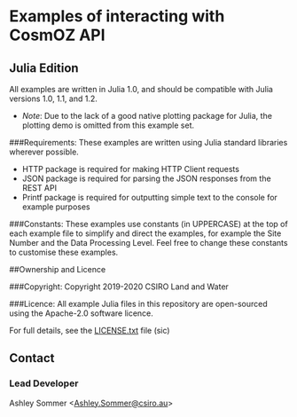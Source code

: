 # Examples of interacting with CosmOZ API
## Julia Edition

All examples are written in Julia 1.0, and should be compatible with Julia versions 1.0, 1.1, and 1.2.

* _Note_: Due to the lack of a good native plotting package for Julia, the plotting demo is omitted from this example set.

###Requirements:
These examples are written using Julia standard libraries wherever possible.

* HTTP package is required for making HTTP Client requests
* JSON package is required for parsing the JSON responses from the REST API
* Printf package is required for outputting simple text to the console for example purposes

###Constants:
These examples use constants (in UPPERCASE) at the top of each example file to simplify and direct the examples,
for example the Site Number and the Data Processing Level. Feel free to change these constants to customise
these examples.

##Ownership and Licence

###Copyright:
Copyright 2019-2020 CSIRO Land and Water

###Licence:
All example Julia files in this repository are open-sourced using the Apache-2.0 software licence.

For full details, see the [LICENSE.txt](./LICENSE.txt) file (sic)

## Contact

### Lead Developer
Ashley Sommer <[Ashley.Sommer@csiro.au](mailto:Ashley.Sommer@csiro.au)>

